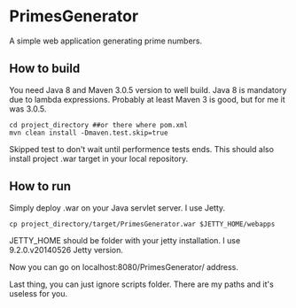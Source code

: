 PrimesGenerator
========================
A simple web application generating prime numbers.

## How to build ##
You need Java 8 and Maven 3.0.5 version to well build. Java 8 is mandatory
due to lambda expressions. Probably at least Maven 3 is good, but for me
it was 3.0.5. 


```
cd project_directory ##or there where pom.xml
mvn clean install -Dmaven.test.skip=true
```

Skipped test to don't wait until performence tests ends. This should also
install project .war target in your local repository.

## How to run ##
Simply deploy .war on your Java servlet server. I use Jetty.

```
cp project_directory/target/PrimesGenerator.war $JETTY_HOME/webapps
```

JETTY_HOME should be folder with your jetty installation. I use
9.2.0.v20140526 Jetty version.

Now you can go on localhost:8080/PrimesGenerator/ address.

Last thing, you can just ignore scripts folder. There are my paths and it's
useless for you.
